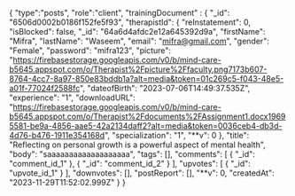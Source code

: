 {
"type":"posts",
"role":"client",
"trainingDocument" : {
"_id": "6506d0002b0186f152fe5f93",
"therapistId": {
"reInstatement": 0,
"isBlocked": false,
"_id": "64a6d4afdc2e12a645392d9a",
"firstName": "Mifra",
"lastName": "Waseem",
"email": "mifra@gmail.com",
"gender": "Female",
"password": "mifra123",
"picture": "https://firebasestorage.googleapis.com/v0/b/mind-care-b5645.appspot.com/o/Therapist%2Fpicture%2Ffaculty.png7173b607-8764-4cc7-8a97-850e83bddb1a?alt=media&token=01c269c5-f043-48e5-a01f-77024f2588fc",
"dateofBirth": "2023-07-06T14:49:37.535Z",
"experience": "1",
"downloadURL": "https://firebasestorage.googleapis.com/v0/b/mind-care-b5645.appspot.com/o/Therapist%2Fdocuments%2FAssignment1.docx19695581-be9a-4856-aae5-42a2134daff2?alt=media&token=0036ceb4-db3d-4d76-b476-1911e354168d",
"specialization": "1",
"**v": 0
},
"title": "Reflecting on personal growth is a powerful aspect of mental health",
"body": "saaaaaaaaaaaaaaaaaaa",
"tags": [],
"comments": [
{
"_id": "comment_id_1"
},
{
"_id": "comment_id_2"
}
],
"upvotes": [
{
"_id": "upvote_id_1"
}
],
"downvotes": [],
"postReport": [],
"**v": 0,
"createdAt": "2023-11-29T11:52:02.999Z"
}
}
